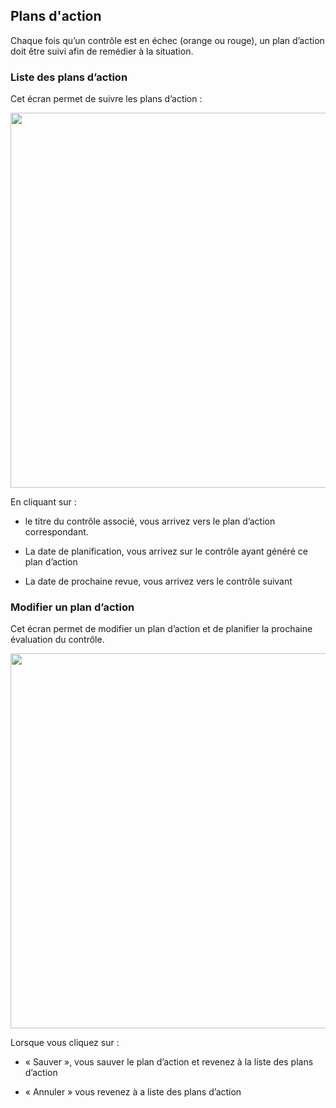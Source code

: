 ## Plans d'action

Chaque fois qu’un contrôle est en échec (orange ou rouge), un plan d’action doit être suivi afin de remédier à la situation.

### Liste des plans d’action

Cet écran permet de suivre les plans d’action :

[<img src="/deming/images/a1.png" width="600">](/deming/images/a1.png)


En cliquant sur :

* le titre du contrôle associé, vous arrivez vers le plan d’action correspondant.

* La date de planification, vous arrivez sur le contrôle ayant généré ce plan d’action

* La date de prochaine revue, vous arrivez vers le contrôle suivant


### Modifier un plan d’action

Cet écran permet de modifier un plan d’action et de planifier la prochaine évaluation du contrôle.

[<img src="/deming/images/a2.png" width="600">](/deming/images/a2.png)


Lorsque vous cliquez sur :

* « Sauver », vous sauver le plan d’action et revenez à la liste des plans d’action

* « Annuler » vous revenez à a liste des plans d’action

